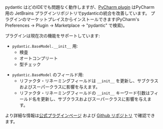 <!--
While pydantic will work well with any IDE out of the box, a 
[PyCharm plugin](https://plugins.jetbrains.com/plugin/12861-pydantic)
offering improved pydantic integration is available on the JetBrains Plugins Repository for PyCharm.
You can install the plugin for free from the plugin marketplace
(PyCharm's Preferences -> Plugin -> Marketplace -> search "pydantic").
-->
pydantic はどのIDEでも問題なく動作しますが、[PyCharm plugin](https://plugins.jetbrains.com/plugin/12861-pydantic)
はPyCharm用の JetBrains プラグインリポジトリでpydanticの統合を改善しています。
プラグインのマーケットプレイスからインストールできます(PyCharm's Preferences -> Plugin -> Marketplace -> "pydantic" で検索)。

<!--
The plugin currently supports the following features:
-->
プラグインは現在次の機能をサポートしています:

<!--
* For `pydantic.BaseModel.__init__`:
    * Inspection
    * Autocompletion
    * Type-checking
-->
* `pydantic.BaseModel.__init__` 用:
    * 検査
    * オートコンプリート
    * 型チェック

<!--
* For fields of `pydantic.BaseModel`:
    * Refactor-renaming fields updates `__init__` calls, and affects sub- and super-classes
    * Refactor-renaming `__init__` keyword arguments updates field names, and affects sub- and super-classes
-->
* `pydantic.BaseModel` のフィールド用:
    * リファクタ・リネーミングフィールドは `__init__` を更新し、サブクラスおよびスーパークラスに影響を与えます。
    * リファクタ・リネーミングフィールドの `__init__` キーワード引数はフィールド名を更新し、サブクラスおよびスーパークラスに影響を与えます。

<!--
More information can be found on the
[official plugin page](https://plugins.jetbrains.com/plugin/12861-pydantic)
and [Github repository](https://github.com/koxudaxi/pydantic-pycharm-plugin).
-->
より詳細な情報は[公式プラグインページ](https://plugins.jetbrains.com/plugin/12861-pydantic)
および [Github リポジトリ](https://github.com/koxudaxi/pydantic-pycharm-plugin) で確認できます。

